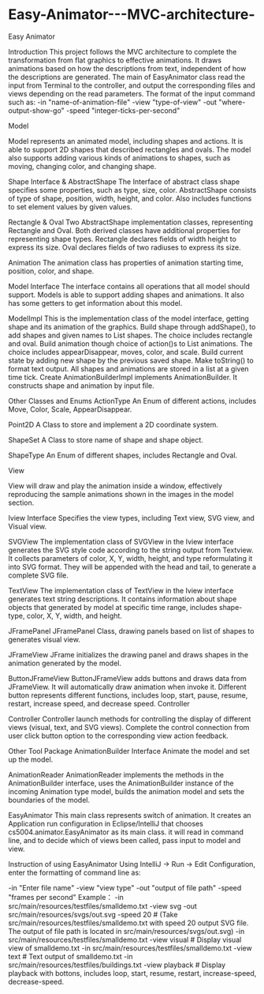 # Easy-Animator---MVC-architecture-
Easy Animator

Introduction
This project follows the MVC architecture to complete the transformation from flat graphics to effective animations. It draws animations based on how the descriptions from text, independent of how the descriptions are generated. 
The main of EasyAnimator class read the input from Terminal to the controller, and output the corresponding files and views depending on the read parameters. The format of the input command such as:
 -in "name-of-animation-file" -view "type-of-view" -out "where-output-show-go" -speed "integer-ticks-per-second"


Model

Model represents an animated model, including shapes and actions. It is able to support 2D shapes that described rectangles and ovals. The model also supports adding various kinds of animations to shapes, such as moving, changing color, and changing shape.

Shape Interface & AbstractShape
The Interface of abstract class shape specifies some properties, such as type, size, color. 
AbstractShape consists of type of shape, position, width, height, and color. Also includes functions to set element values by given values.

Rectangle & Oval
Two AbstractShape implementation classes, representing Rectangle and Oval. Both derived classes have additional properties for representing shape types.
Rectangle declares fields of width height to express its size.
Oval declares fields of two radiuses to express its size.

Animation
The animation class has properties of animation starting time, position, color, and shape.

Model Interface
The interface contains all operations that all model should support. Models is able to support adding shapes and animations. It also has some getters to get information about this model.

ModelImpl
This is the implementation class of the model interface, getting shape and its animation of the graphics. 
Build shape through addShape(), to add shapes and given names to List<ShapeSet> shapes. The choice includes rectangle and oval. 
Build animation though choice of action()s to List<Animation> animations. The choice includes appearDisappear, moves, color, and scale. 
Build current state by adding new shape by the previous saved shape. 
Make toString() to format text output.
All shapes and animations are stored in a list at a given time tick. 
Create AnimationBuilderImpl implements AnimationBuilder. It constructs shape and animation by input file. 

Other Classes and Enums
ActionType
An Enum of different actions, includes Move, Color, Scale, AppearDisappear.

Point2D
A Class to store and implement a 2D coordinate system.

ShapeSet
A Class to store name of shape and shape object.

ShapeType
An Enum of different shapes, includes Rectangle and Oval.



View

View will draw and play the animation inside a window, effectively reproducing the sample animations shown in the images in the model section.

Iview Interface
Specifies the view types, including Text view, SVG view, and Visual view.

SVGView
The implementation class of SVGView in the Iview interface generates the SVG style code according to the string output from Textview. It collects parameters of color, X, Y, width, height, and type reformulating it into SVG format. They will be appended with the head and tail, to generate a complete SVG file. 

TextView
The implementation class of TextView in the Iview interface generates text string descriptions. It contains information about shape objects that generated by model at specific time range, includes shape-type, color, X, Y, width, and height.

JFramePanel
JFramePanel Class, drawing panels based on list of shapes to generates visual view.

JFrameView
JFrame initializes the drawing panel and draws shapes in the animation generated by the model.

ButtonJFrameView
ButtonJFrameView adds buttons and draws data from JFrameView. It will automatically draw animation when invoke it. Different button represents different functions, includes loop, start, pause, resume, restart, increase speed, and decrease speed. 
Controller

Controller
Controller launch methods for controlling the display of different views (visual, text, and SVG views). Complete the control connection from user click button option to the corresponding view action feedback.


Other Tool Package
AnimationBuilder Interface
Animate the model and set up the model.

AnimationReader
AnimationReader implements the methods in the AnimationBuilder interface, uses the AnimationBuilder instance of the incoming Animation type model, builds the animation model and sets the boundaries of the model.



EasyAnimator
This main class represents switch of animation. It creates an Application run configuration in Eclipse/IntelliJ that chooses cs5004.animator.EasyAnimator as its main class. it will read in command line, and to decide which of views been called, pass input to model and view. 

Instruction of using EasyAnimator
Using IntelliJ → Run → Edit Configuration, enter the formatting of command line as:

 -in "Enter file name" -view "view type" -out "output of file path" -speed "frames per second"
 Example：
 -in src/main/resources/testfiles/smalldemo.txt -view svg -out src/main/resources/svgs/out.svg -speed 20 # (Take src/main/resources/testfiles/smalldemo.txt with speed 20 output SVG file. The output of file path is located in src/main/resources/svgs/out.svg)
 -in src/main/resources/testfiles/smalldemo.txt -view visual # Display visual view of smalldemo.txt
 -in src/main/resources/testfiles/smalldemo.txt -view text # Text output of smalldemo.txt
 -in src/main/resources/testfiles/buildings.txt -view playback # Display playback with bottons, includes loop, start, resume, restart, increase-speed, decrease-speed.
